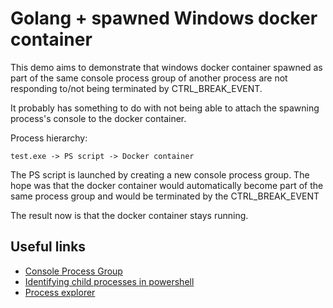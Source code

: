 # Golang + spawned Windows docker container

This demo aims to demonstrate that windows docker container spawned as part of the same console process
group of another process are not responding to/not being terminated by CTRL_BREAK_EVENT.

It probably has something to do with not being able to attach the spawning process's console to
the docker container.

Process hierarchy:

```
test.exe -> PS script -> Docker container
```

The PS script is launched by creating a new console process group. The hope was that the docker container
would automatically become part of the same process group and would be terminated by the CTRL_BREAK_EVENT

The result now is that the docker container stays running.


## Useful links

- [Console Process Group](https://docs.microsoft.com/en-us/windows/console/console-process-groups)
- [Identifying child processes in powershell](http://www.boldevin.com/?p=89)
- [Process explorer](https://docs.microsoft.com/en-us/sysinternals/downloads/process-explorer)
